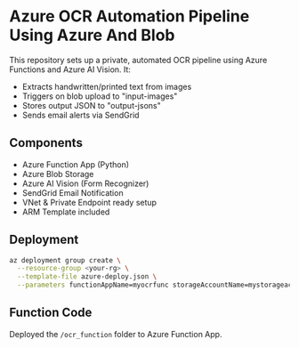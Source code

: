 # Azure OCR Automation Pipeline Using Azure And Blob

This repository sets up a private, automated OCR pipeline using Azure Functions and Azure AI Vision. It:
- Extracts handwritten/printed text from images
- Triggers on blob upload to "input-images"
- Stores output JSON to "output-jsons"
- Sends email alerts via SendGrid

##  Components
- Azure Function App (Python)
- Azure Blob Storage
- Azure AI Vision (Form Recognizer)
- SendGrid Email Notification
- VNet & Private Endpoint ready setup
- ARM Template included

##  Deployment

```bash
az deployment group create \
  --resource-group <your-rg> \
  --template-file azure-deploy.json \
  --parameters functionAppName=myocrfunc storageAccountName=mystorageacct cognitiveAccountName=myvisionacct
```

## Function Code

Deployed the `/ocr_function` folder to Azure Function App.
